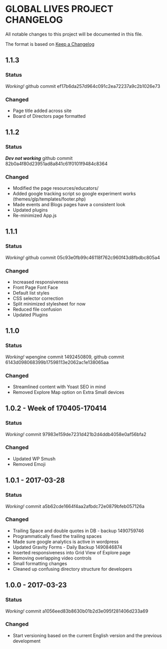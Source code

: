 # GLOBAL LIVES PROJECT CHANGELOG
All notable changes to this project will be documented in this file.

The format is based on [Keep a Changelog](http://keepachangelog.com/)
## 1.1.3
### Status
_Working!_ github commit ef17b6da257d964c091c2ea72237a9c2b1026e73
### Changed
- Page title added across site
- Board of Directors page formatted

## 1.1.2
### Status
_**Dev not working**_ github commit 82b0a4f80d23951ad8a841c61f0101f9484c8364
### Changed
- Modified the page resources/educators/
- Added google tracking script so google experiment works (themes/glp/templates/footer.php)
- Made events and Blogs pages have a consistent look
- Updated plugins
- Re-minimized App.js

## 1.1.1
### Status
_Working!_ github commit 05c93e0fb99c46118f762c960f43d8fbdbc805a4
### Changed
- Increased responsiveness
- Front Page Font Face
- Default list styles
- CSS selector correction
- Split minimized stylesheet for now
- Reduced file confusion
- Updated Plugins

## 1.1.0
### Status
_Working!_ wpengine commit 1492450809, github commit 6143d098068399b17598113e2062ac1e138065aa
### Changed
- Streamlined content with Yoast SEO in mind
- Removed Explore Map option on Extra Small devices

## 1.0.2 - Week of 170405-170414
### Status
_Working!_ commit 97983e159de7231d421b2d4ddb4058e0af56bfa2
### Changed
- Updated WP Smush
- Removed Emoji


## 1.0.1 - 2017-03-28
### Status
_Working!_ commit a5b62cde1664f4aa2afbdc72e0879bfeb057126a
### Changed
- Trailing Space and double quotes in DB - backup 1490759746
- Programmatically fixed the trailing spaces
- Made sure google analytics is active in wordpress
- Updated Gravity Forms - Daily Backup 1490846874
- Inserted responsiveness into Grid View of Explore page
- Removing overlapping video controls
- Small formatting changes
- Cleaned up confusing directory structure for developers


## 1.0.0 - 2017-03-23
### Status
_Working!_ commit a1056eed83b8630b01b2d3e095f281406d233a69
### Changed
- Start versioning based on the current English version and the previous development
